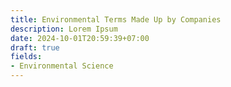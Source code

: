 ```yaml
---
title: Environmental Terms Made Up by Companies
description: Lorem Ipsum
date: 2024-10-01T20:59:39+07:00
draft: true
fields:
- Environmental Science
---
```

